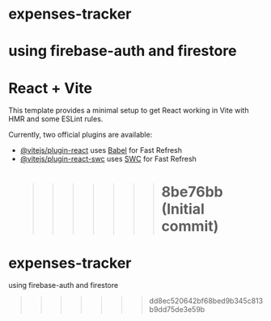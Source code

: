 
# expenses-tracker

# using firebase-auth and firestore

# React + Vite

This template provides a minimal setup to get React working in Vite with HMR and some ESLint rules.

Currently, two official plugins are available:

- [@vitejs/plugin-react](https://github.com/vitejs/vite-plugin-react/blob/main/packages/plugin-react/README.md) uses [Babel](https://babeljs.io/) for Fast Refresh
- [@vitejs/plugin-react-swc](https://github.com/vitejs/vite-plugin-react-swc) uses [SWC](https://swc.rs/) for Fast Refresh
  > > > > > > > # 8be76bb (Initial commit)

# expenses-tracker

using firebase-auth and firestore

> > > > > > > dd8ec520642bf68bed9b345c813b9dd75de3e59b
